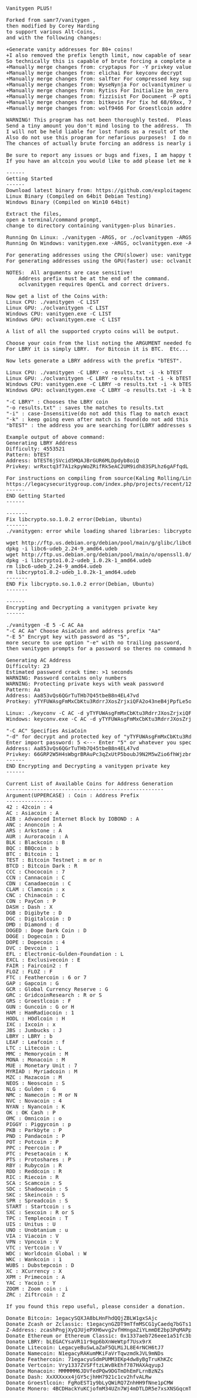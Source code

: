 <pre>
Vanitygen PLUS!

Forked from samr7/vanitygen ,
then modified by Corey Harding
to support various Alt-Coins,
and with the following changes:

+Generate vanity addresses for 80+ coins!
+I also removed the prefix length limit, now capable of searching for a whole address.
So technically this is capable of brute forcing a complete address if you have trillions of years to waste.
+Manually merge changes from: cryptapus For -Y privkey values
+Manually merge changes from: elichai For keyconv decrypt
+Manually merge changes from: salfter For compressed key support
+Manually merge changes from: WyseNynja For oclvanityminer updates
+Manually merge changes from: Rytiss For Initialize bn_zero to allow Intel CPU OpenCL compilation
+Manually merge changes from: fizzisist For Document -P option
+Manually merge changes from: bitkevin For fix hd 68/69xx, 7xxx 
+Manually merge changes from: wolf9466 For Groestlcoin addresses

WARNING! This program has not been thoroughly tested.  Please attempt importing an address first.
Send a tiny amount you don't mind losing to the address.  Then perform a test spend.
I will not be held liable for lost funds as a result of the use of this program.
Also do not use this program for nefarious purposes!  I do not condone illegal activity.
The chances of actually brute forcing an address is nearly impossible anyways.

Be sure to report any issues or bugs and fixes, I am happy to accept pull requests!
If you have an altcoin you would like to add please let me know.

------
Getting Started
------
Download latest binary from: https://github.com/exploitagency/vanitygen-plus/releases
Linux Binary (Compiled on 64bit Debian Testing)
Windows Binary (Compiled on Win10 64bit)

Extract the files,
open a terminal/command prompt,
change to directory containing vanitygen-plus binaries.

Running On Linux: ./vanitygen -ARGS, or ./oclvanitygen -ARGS, ./keyconv -ARGS, etc
Running On Windows: vanitygen.exe -ARGS, oclvanitygen.exe -ARGS, keyconv.exe -ARGS, etc

For generating addresses using the CPU(slower) use: vanitygen
For generating addresses using the GPU(faster) use: oclvanitygen

NOTES:	All arguments are case sensitive!
	Address prefix must be at the end of the command.
	oclvanitygen requires OpenCL and correct drivers.

Now get a list of the Coins with:
Linux CPU: ./vanitygen -C LIST
Linux GPU: ./oclvanitygen -C LIST
Windows CPU: vanitygen.exe -C LIST
Windows GPU: oclvanitygen.exe -C LIST

A list of all the supported crypto coins will be output.

Choose your coin from the list noting the ARGUMENT needed for the coin located in the left hand column.
For LBRY it is simply LBRY.  For Bitcoin it is BTC.  Etc...

Now lets generate a LBRY address with the prefix "bTEST".

Linux CPU: ./vanitygen -C LBRY -o results.txt -i -k bTEST
Linux GPU: ./oclvanitygen -C LBRY -o results.txt -i -k bTEST
Windows CPU: vanitygen.exe -C LBRY -o results.txt -i -k bTEST
Windows GPU: oclvanitygen.exe -C LBRY -o results.txt -i -k bTEST

"-C LBRY" : Chooses the LBRY coin
"-o results.txt" : saves the matches to results.txt
"-i" : case-Insensitive(do not add this flag to match exact case)
"-k" : keep going even after match is found(do not add this flag to stop after the first match)
"bTEST" : the address you are searching for(LBRY addresses start with "b")

Example output of above command:
Generating LBRY Address
Difficulty: 4553521
Pattern: bTEST                                                                 
Address: bTEST6jSVcid5MQAJBrGUR6MLDpdyb8oiQ
Privkey: wrRxctq3f7A1zkpyWoZRifRk5eAC2UM9idh83SPLhz6gAFfqdL

For instructions on compiling from source(Kaling Rolling/Linux) see link below:
https://legacysecuritygroup.com/index.php/projects/recent/12-software/35-oclvanitygen-compiling-and-use
------
END Getting Started
------

-------
Fix libcrypto.so.1.0.2 error(Debian, Ubuntu)
-------
./vanitygen: error while loading shared libraries: libcrypto.so.1.0.2: cannot open shared object file: No such file or directory

wget http://ftp.us.debian.org/debian/pool/main/g/glibc/libc6-udeb_2.24-9_amd64.udeb
dpkg -i libc6-udeb_2.24-9_amd64.udeb
wget http://ftp.us.debian.org/debian/pool/main/o/openssl1.0/libcrypto1.0.2-udeb_1.0.2k-1_amd64.udeb
dpkg -i libcrypto1.0.2-udeb_1.0.2k-1_amd64.udeb
rm libc6-udeb_2.24-9_amd64.udeb
rm libcrypto1.0.2-udeb_1.0.2k-1_amd64.udeb
-------
END Fix libcrypto.so.1.0.2 error(Debian, Ubuntu)
-------

------
Encrypting and Decrypting a vanitygen private key
------

./vanitygen -E 5 -C AC Aa
"-C AC Aa" Choose AsiaCoin and address prefix "Aa"
"-E 5" Encrypt key with password as "5",
more secure to use option "-e" with no trailing password,
then vanitygen prompts for a password so theres no command history.

Generating AC Address
Difficulty: 23
Estimated password crack time: >1 seconds
WARNING: Password contains only numbers
WARNING: Protecting private keys with weak password
Pattern: Aa                                                                    
Address: Aa853vQs6QGrTuTHb7Q45tbeB8n4EL47vd
Protkey: yTYFUWAsgFmMxCbKtu3RdrrJXosZrjxiQFA2o43neB4jPpfLe5owNNrteTs8mpvua8Ge

Linux: ./keyconv -C AC -d yTYFUWAsgFmMxCbKtu3RdrrJXosZrjxiQFA2o43neB4jPpfLe5owNNrteTs8mpvua8Ge
Windows: keyconv.exe -C AC -d yTYFUWAsgFmMxCbKtu3RdrrJXosZrjxiQFA2o43neB4jPpfLe5owNNrteTs8mpvua8Ge

"-C AC" Specifies AsiaCoin
"-d" for decrypt and protected key of "yTYFUWAsgFmMxCbKtu3RdrrJXosZrjxiQFA2o43neB4jPpfLe5owNNrteTs8mpvua8Ge"
Enter import password: 5 <--- Enter "5" or whatever you specified as password and press enter
Address: Aa853vQs6QGrTuTHb7Q45tbeB8n4EL47vd
Privkey: 66GRP2W5H4sWbgrBRAuPc3qZxUtP5boubJ9N2M5wZio6fhWjzbr
------
END Encrypting and Decrypting a vanitygen private key
------

Current List of Available Coins for Address Generation
---------------------------------------------------
Argument(UPPERCASE) : Coin : Address Prefix
---------------
42 : 42coin : 4
AC : Asiacoin : A
AIB : Advanced Internet Block by IOBOND : A
ANC : Anoncoin : A
ARS : Arkstone : A
AUR : Auroracoin : A
BLK : Blackcoin : B
BQC : BBQcoin : b
BTC : Bitcoin : 1
TEST : Bitcoin Testnet : m or n
BTCD : Bitcoin Dark : R
CCC : Chococoin : 7
CCN : Cannacoin : C
CDN : Canadaecoin : C
CLAM : Clamcoin : x
CNC : Chinacoin : C
CON : PayCon : P
DASH : Dash : X
DGB : Digibyte : D
DGC : Digitalcoin : D
DMD : Diamond : d
DOGED : Doge Dark Coin : D
DOGE : Dogecoin : D
DOPE : Dopecoin : 4
DVC : Devcoin : 1
EFL : Electronic-Gulden-Foundation : L
EXCL : Exclusivecoin : E
FAIR : Faircoin2 : f
FLOZ : FLOZ : F
FTC : Feathercoin : 6 or 7
GAP : Gapcoin : G
GCR : Global Currency Reserve : G
GRC : GridcoinResearch : R or S
GRS : Groestlcoin : F
GUN : Guncoin : G or H
HAM : HamRadiocoin : 1
HODL : HOdlcoin : H
IXC : Ixcoin : x
JBS : Jumbucks : J
LBRY : LBRY : b
LEAF : Leafcoin : f
LTC : Litecoin : L
MMC : Memorycoin : M
MONA : Monacoin : M
MUE : Monetary Unit : 7
MYRIAD : Myriadcoin : M
MZC : Mazacoin : M
NEOS : Neoscoin : S
NLG : Gulden : G
NMC : Namecoin : M or N
NVC : Novacoin : 4
NYAN : Nyancoin : K
OK : OK Cash : P
OMC : Omnicoin : o
PIGGY : Piggycoin : p
PKB : Parkbyte : P
PND : Pandacoin : P
POT : Potcoin : P
PPC : Peercoin : P
PTC : Pesetacoin : K
PTS : Protoshares : P
RBY : Rubycoin : R
RDD : Reddcoin : R
RIC : Riecoin : R
SCA : Scamcoin : S
SDC : Shadowcoin : S
SKC : Skeincoin : S
SPR : Spreadcoin : S
START : Startcoin : s
SXC : Sexcoin : R or S
TPC : Templecoin : T
UIS : Unitus : U
UNO : Unobtanium : u
VIA : Viacoin : V
VPN : Vpncoin : V
VTC : Vertcoin : V
WDC : Worldcoin Global : W
WKC : Wankcoin : 1
WUBS : Dubstepcoin : D
XC : XCurrency : X
XPM : Primecoin : A
YAC : Yacoin : Y
ZOOM : Zoom coin : i
ZRC : Ziftrcoin : Z

If you found this repo useful, please consider a donation.  Thank You!

Donate Bitcoin: 1egacySQXJA8bLHnFhdQQjZBLW1gxSAjc
Donate Zcash or Zclassic: t1egacynGZDT9mTfmMSCG1yCaedq7bGTs1a
Z-Address: zcashPngjXyQJUjePXH6wvg2vfHHngaZiYLmmDE2bp3PqMAPpErdfpbctug78P6m8xqKXyxX1dmfCYoUeJYfX8hDLSueuKL
Donate Ethereum or Ethereum Classic: 0x1337aeb726eee1a51fc3b22a7eafa329d950297a
Donate LBRY: bLEGACYsaVR11r9qp6bXnWeWtpf7Usx9rX
Donate Litecoin: LegacyeBuSwLaZaF5QLMiJL8E4rNCH6tJ7
Donate Namecoin: N1egacyRAKumMKiFaVrTqwzmdkJVL9mNDs
Donate Feathercoin: 71egacyuSdmPUMM3EKp4dw8yBgTruKhKZc
Donate Vertcoin: Vry1337ZVSFftzLWvBkEhf787HAXAqyupJ
Donate Monacoin: MMMMMM6JDVfedPQw9DGTmDhEmFLrnBzNZs
Donate Dash: XxXXXxxx4jGY5cjhHH7921c1cv2hfvALRw
Donate Groestlcoin: FgRoEST1y9bLyQWiRQ7ZnhHH9fNne1pCMW
Donate Monero: 4BCDHackYuKCjofmM34UZn7Wj4mDTLDR5e7xsXNSGqcmTgYEquyvAFdeey2K724ev6CA9dcuuF8p627YXWxu4dULPvLpvbn
</pre>
